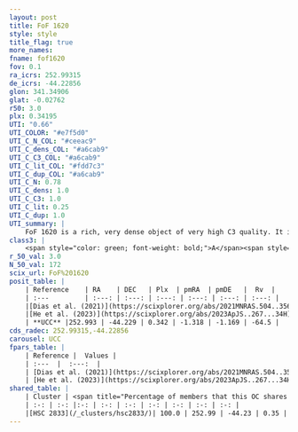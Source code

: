 ```yaml
---
layout: post
title: FoF 1620
style: style
title_flag: true
more_names: 
fname: fof1620
fov: 0.1
ra_icrs: 252.99315
de_icrs: -44.22856
glon: 341.34906
glat: -0.02762
r50: 3.0
plx: 0.34195
UTI: "0.66"
UTI_COLOR: "#e7f5d0"
UTI_C_N_COL: "#ceeac9"
UTI_C_dens_COL: "#a6cab9"
UTI_C_C3_COL: "#a6cab9"
UTI_C_lit_COL: "#fdd7c3"
UTI_C_dup_COL: "#a6cab9"
UTI_C_N: 0.78
UTI_C_dens: 1.0
UTI_C_C3: 1.0
UTI_C_lit: 0.25
UTI_C_dup: 1.0
UTI_summary: |
    FoF 1620 is a rich, very dense object of very high C3 quality. It is poorly studied in the literature. This object shares a large percentage of members with a later reported entry.
class3: |
    <span style="color: green; font-weight: bold;">A</span><span style="color: green; font-weight: bold;">A</span>
r_50_val: 3.0
N_50_val: 172
scix_url: FoF%201620
posit_table: |
    | Reference    | RA    | DEC   | Plx  | pmRA  | pmDE   |  Rv  |
    | :---         | :---: | :---: | :---: | :---: | :---: | :---: |
    |[Dias et al. (2021)](https://scixplorer.org/abs/2021MNRAS.504..356D) | 252.986 | -44.233 | 0.328 | -1.342 | -1.113 | -- |
    |[He et al. (2023)](https://scixplorer.org/abs/2023ApJS..267...34H) | 252.99 | -44.233 | 0.345 | -1.321 | -1.172 | -64.5 |
    | **UCC** |252.993 | -44.229 | 0.342 | -1.318 | -1.169 | -64.5 | 
cds_radec: 252.99315,-44.22856
carousel: UCC
fpars_table: |
    | Reference |  Values |
    | :---  |  :---:  |
    | [Dias et al. (2021)](https://scixplorer.org/abs/2021MNRAS.504..356D) | `Av=3.184, Dist=3824, logage=9.391, [Fe/H]=0.234` |
    | [He et al. (2023)](https://scixplorer.org/abs/2023ApJS..267...34H) | `A0=4.9, m-M=11.8, logA=8.9` |
shared_table: |
    | Cluster | <span title="Percentage of members that this OC shares with the ones listed">%</span>   | RA   | DEC   | Plx   | pmRA  | pmDE  | Rv | UTI |
    | :-: | :-: |:-: | :-: | :-: | :-: | :-: | :-: | :-: |
    |[HSC 2833](/_clusters/hsc2833/)| 100.0 | 252.99 | -44.23 | 0.35 | -1.32 | -1.18 | -63.64 |0.23 |
---
```

